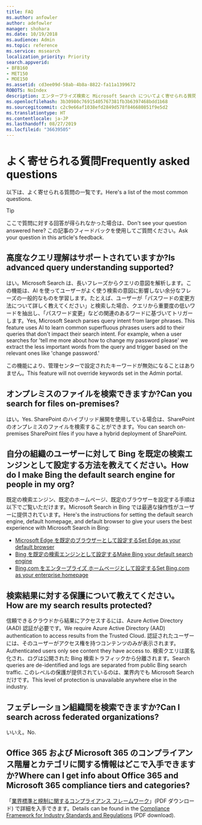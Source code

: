 ```yaml
---
title: FAQ
ms.author: anfowler
author: adefowler
manager: shohara
ms.date: 10/19/2018
ms.audience: Admin
ms.topic: reference
ms.service: mssearch
localization_priority: Priority
search.appverid:
- BFB160
- MET150
- MOE150
ms.assetid: cd3ee09d-58ab-4b8a-8822-fa11a1399672
ROBOTS: NoIndex
description: エンタープライズ検索と Microsoft Search についてよく寄せられる質問に対する回答です
ms.openlocfilehash: 3b30980c76915405767381fb3b6397468bdd1b68
ms.sourcegitcommit: c2c9e66af1038efd2849d578f846680851f9e5d2
ms.translationtype: HT
ms.contentlocale: ja-JP
ms.lasthandoff: 08/27/2019
ms.locfileid: "36639505"
---
```

# <a name="frequently-asked-questions"></a><span data-ttu-id="0a3df-103">よく寄せられる質問</span><span class="sxs-lookup"><span data-stu-id="0a3df-103">Frequently asked questions</span></span>

<span data-ttu-id="0a3df-104">以下は、よく寄せられる質問の一覧です。</span><span class="sxs-lookup"><span data-stu-id="0a3df-104">Here's a list of the most common questions.</span></span>

> [!TIP]
> <span data-ttu-id="0a3df-105">ここで質問に対する回答が得られなかった場合は、</span><span class="sxs-lookup"><span data-stu-id="0a3df-105">Don't see your question answered here?</span></span> <span data-ttu-id="0a3df-106">この記事のフィードバックを使用してご質問ください。</span><span class="sxs-lookup"><span data-stu-id="0a3df-106">Ask your question in this article's feedback.</span></span>

## <a name="is-advanced-query-understanding-supported"></a><span data-ttu-id="0a3df-107">高度なクエリ理解はサポートされていますか?</span><span class="sxs-lookup"><span data-stu-id="0a3df-107">Is advanced query understanding supported?</span></span>

<span data-ttu-id="0a3df-p102">はい。Microsoft Search は、長いフレーズからクエリの意図を解析します。この機能は、AI を使ってユーザーがよく使う検索の意図に影響しない余分なフレーズの一般的なものを学習します。たとえば、ユーザーが「パスワードの変更方法について詳しく教えてください」と検索した場合、クエリから重要度の低いワードを抽出し、「パスワード変更」などの関連のあるワードに基づいてトリガーします。</span><span class="sxs-lookup"><span data-stu-id="0a3df-p102">Yes, Microsoft Search parses query intent from larger phrases. This feature uses AI to learn common superfluous phrases users add to their queries that don't impact their search intent. For example, when a user searches for 'tell me more about how to change my password please' we extract the less important words from the query and trigger based on the relevant ones like 'change password.'</span></span>
  
<span data-ttu-id="0a3df-111">この機能により、管理センターで設定されたキーワードが無効になることはありません。</span><span class="sxs-lookup"><span data-stu-id="0a3df-111">This feature will not override keywords set in the Admin portal.</span></span>
  
## <a name="can-you-search-for-files-on-premises"></a><span data-ttu-id="0a3df-112">オンプレミスのファイルを検索できますか?</span><span class="sxs-lookup"><span data-stu-id="0a3df-112">Can you search for files on-premises?</span></span>

<span data-ttu-id="0a3df-113">はい。</span><span class="sxs-lookup"><span data-stu-id="0a3df-113">Yes.</span></span> <span data-ttu-id="0a3df-114">SharePoint のハイブリッド展開を使用している場合は、SharePoint のオンプレミスのファイルを検索することができます。</span><span class="sxs-lookup"><span data-stu-id="0a3df-114">You can search on-premises SharePoint files if you have a hybrid deployment of SharePoint.</span></span>
  
## <a name="how-do-i-make-bing-the-default-search-engine-for-people-in-my-org"></a><span data-ttu-id="0a3df-115">自分の組織のユーザーに対して Bing を既定の検索エンジンとして設定する方法を教えてください。</span><span class="sxs-lookup"><span data-stu-id="0a3df-115">How do I make Bing the default search engine for people in my org?</span></span>

<span data-ttu-id="0a3df-116">既定の検索エンジン、既定のホームページ、既定のブラウザーを設定する手順は以下でご覧いただけます。Microsoft Search in Bing では最適な操作性がユーザーに提供されています。</span><span class="sxs-lookup"><span data-stu-id="0a3df-116">Here's the instructions for setting the default search engine, default homepage, and default browser to give your users the best experience with Microsoft Search in Bing:</span></span>

- [<span data-ttu-id="0a3df-117">Microsoft Edge を既定のブラウザーとして設定する</span><span class="sxs-lookup"><span data-stu-id="0a3df-117">Set Edge as your default browser</span></span>](set-default-browser.md)
- [<span data-ttu-id="0a3df-118">Bing を既定の検索エンジンとして設定する</span><span class="sxs-lookup"><span data-stu-id="0a3df-118">Make Bing your default search engine</span></span>](set-default-search-engine.md)
- [<span data-ttu-id="0a3df-119">Bing.com をエンタープライズ ホームページとして設定する</span><span class="sxs-lookup"><span data-stu-id="0a3df-119">Set Bing.com as your enterprise homepage</span></span>](set-default-homepage.md)

  
## <a name="how-are-my-search-results-protected"></a><span data-ttu-id="0a3df-120">検索結果に対する保護について教えてください。</span><span class="sxs-lookup"><span data-stu-id="0a3df-120">How are my search results protected?</span></span>

<span data-ttu-id="0a3df-121">信頼できるクラウドから結果にアクセスするには、Azure Active Directory (AAD) 認証が必要です。</span><span class="sxs-lookup"><span data-stu-id="0a3df-121">We require Azure Active Directory (AAD) authentication to access results from the Trusted Cloud.</span></span> <span data-ttu-id="0a3df-122">認証されたユーザーには、そのユーザーがアクセス権を持つコンテンツのみが表示されます。</span><span class="sxs-lookup"><span data-stu-id="0a3df-122">Authenticated users only see content they have access to.</span></span> <span data-ttu-id="0a3df-123">検索クエリは匿名化され、ログは公開された Bing 検索トラフィックから分離されます。</span><span class="sxs-lookup"><span data-stu-id="0a3df-123">Search queries are de-identified and logs are separated from public Bing search traffic.</span></span> <span data-ttu-id="0a3df-124">このレベルの保護が提供されているのは、業界内でも Microsoft Search だけです。</span><span class="sxs-lookup"><span data-stu-id="0a3df-124">This level of protection is unavailable anywhere else in the industry.</span></span>

## <a name="can-i-search-across-federated-organizations"></a><span data-ttu-id="0a3df-125">フェデレーション組織間を検索できますか?</span><span class="sxs-lookup"><span data-stu-id="0a3df-125">Can I search across federated organizations?</span></span>

<span data-ttu-id="0a3df-126">いいえ。</span><span class="sxs-lookup"><span data-stu-id="0a3df-126">No.</span></span>

## <a name="where-can-i-get-info-about-office-365-and-microsoft-365-compliance-tiers-and-categories"></a><span data-ttu-id="0a3df-127">Office 365 および Microsoft 365 のコンプライアンス階層とカテゴリに関する情報はどこで入手できますか?</span><span class="sxs-lookup"><span data-stu-id="0a3df-127">Where can I get info about Office 365 and Microsoft 365 compliance tiers and categories?</span></span>

<span data-ttu-id="0a3df-128">「[業界標準と規制に関するコンプライアンス フレームワーク](https://download.microsoft.com/download/B/2/7/B27B3EF3-8849-4C18-8BA4-5AD755728620/Compliance%20Framework_customer%20guidance.pdf)」(PDF ダウンロード) で詳細を入手できます。</span><span class="sxs-lookup"><span data-stu-id="0a3df-128">Details can be found in the [Compliance Framework for Industry Standards and Regulations](https://download.microsoft.com/download/B/2/7/B27B3EF3-8849-4C18-8BA4-5AD755728620/Compliance%20Framework_customer%20guidance.pdf) (PDF download).</span></span>